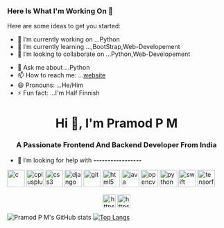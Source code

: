 ### Here Is What I'm Working On 👋


Here are some ideas to get you started:

- 🔭 I’m currently working on ...Python
- 🌱 I’m currently learning ...,BootStrap,Web-Developement
- 👯 I’m looking to collaborate on ...Python,Web-Developement
<!-- 🤔 I’m looking for help with ...-->
- 💬 Ask me about ...Python
- 📫 How to reach me: ...[website](https://pramodpm2.github.io)
- 😄 Pronouns: ...He/Him
- ⚡ Fun fact: ...I'm Half Finnish


<h1 align="center">Hi 👋, I'm Pramod P M</h1>
<h3 align="center">A Passionate Frontend And Backend Developer From India</h3>

- 🤝 I’m looking for help with **-----------------**

<p align="left"><img src="https://devicons.github.io/devicon/devicon.git/icons/c/c-original.svg" alt="c" width="40" height="40"/> <img src="https://devicons.github.io/devicon/devicon.git/icons/cplusplus/cplusplus-original.svg" alt="cplusplus" width="40" height="40"/> <img src="https://devicons.github.io/devicon/devicon.git/icons/css3/css3-original-wordmark.svg" alt="css3" width="40" height="40"/> <img src="https://devicons.github.io/devicon/devicon.git/icons/django/django-original.svg" alt="django" width="40" height="40"/> <img src="https://www.vectorlogo.zone/logos/git-scm/git-scm-icon.svg" alt="git" width="40" height="40"/> <img src="https://devicons.github.io/devicon/devicon.git/icons/html5/html5-original-wordmark.svg" alt="html5" width="40" height="40"/> <img src="https://devicons.github.io/devicon/devicon.git/icons/java/java-original-wordmark.svg" alt="java" width="40" height="40"/> <img src="https://www.vectorlogo.zone/logos/opencv/opencv-icon.svg" alt="opencv" width="40" height="40"/> <img src="https://devicons.github.io/devicon/devicon.git/icons/python/python-original.svg" alt="python" width="40" height="40"/> <img src="https://devicons.github.io/devicon/devicon.git/icons/swift/swift-original-wordmark.svg" alt="swift" width="40" height="40"/> <img src="https://www.vectorlogo.zone/logos/tensorflow/tensorflow-icon.svg" alt="tensorflow" width="40" height="40"/></p><p align="center">
<a href="https://linkedin.com/in/https://www.linkedin.com/in/pramod-p-m-2b0236183/" target="blank"><img align="center" src="https://cdn.jsdelivr.net/npm/simple-icons@3.0.1/icons/linkedin.svg" alt="https://www.linkedin.com/in/pramod-p-m-2b0236183/" height="30" width="30" /></a>
<a href="https://fb.com/https://www.facebook.com/pramod.pm.7106" target="blank"><img align="center" src="https://cdn.jsdelivr.net/npm/simple-icons@3.0.1/icons/facebook.svg" alt="https://www.facebook.com/pramod.pm.7106" height="30" width="30" /></a>
</p>


![Pramod P M's GitHub stats](https://github-readme-stats.vercel.app/api?username=pramodpm2&show_icons=true&theme=radical)
[![Top Langs](https://github-readme-stats.vercel.app/api/top-langs/?username=pramodpm2&layout=compact)](https://github.com/pramodpm2/github-readme-stats)

